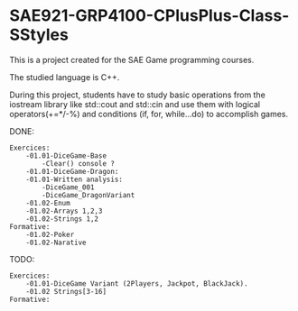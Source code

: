 # SAE921-GRP4100-CPlusPlus-Class-SStyles

This is a project created for the SAE Game programming courses.

The studied language is C++.

During this project, students have to study basic operations from the iostream library like std::cout and std::cin
and use them with logical operators(+=*/-%) and conditions (if, for, while...do) to accomplish games.


DONE:	
	
	Exercices:
		-01.01-DiceGame-Base 
			-Clear() console ?
		-01.01-DiceGame-Dragon:
		-01.01-Written analysis:
			-DiceGame_001
			-DiceGame_DragonVariant
		-01.02-Enum
		-01.02-Arrays 1,2,3
		-01.02-Strings 1,2
	Formative:
		-01.02-Poker
		-01.02-Narative
			
TODO:


	Exercices:
		-01.01-DiceGame Variant (2Players, Jackpot, BlackJack).
		-01.02 Strings[3-16]
	Formative:
		
